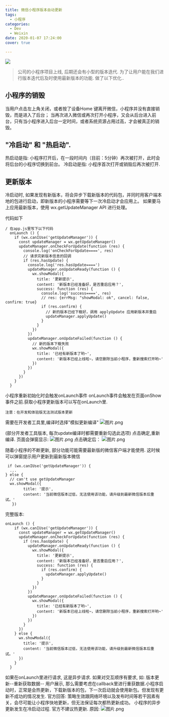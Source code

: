 ```yaml
---
title: 微信小程序版本自动更新
tags:
  - 小程序
categories:
  - Dev
  - Weixin
date: 2020-01-07 17:24:00
cover: true

---
```


![](http://q6pznk9ej.bkt.clouddn.com/img%20%286%29.png)
<!-- more -->

>公司的小程序项目上线, 后期还会有小型的版本迭代. 为了让用户能在我们进行版本迭代后及时使用最新版本的功能. 做了以下优化..

## 小程序的销毁
当用户点击左上角关闭，或者按了设备Home 键离开微信，小程序并没有直接销毁，而是进入了后台；
当再次进入微信或再次打开小程序，又会从后台进入前台，只有当小程序进入后台一定时间，或者系统资源占用过高，才会被真正的销毁。

## "冷启动" 和 "热启动".
热启动是指: 小程序打开后，在一段时间内（目前：5分钟）再次被打开，此时会将后台的小程序切换到前台。
冷启动是指: 小程序首次打开或销毁后再次被打开.

## 更新版本
冷启动时, 如果发现有新版本，将会异步下载新版本的代码包，并同时用客户端本地的包进行启动，即新版本的小程序需要等下一次冷启动才会应用上。
如果要马上应用最新版本，使用 wx.getUpdateManager API 进行处理。

代码如下
```
/ 在app.js里写下以下代码
  onLaunch () {
    if (wx.canIUse('getUpdateManager')) {
      const updateManager = wx.getUpdateManager()
      updateManager.onCheckForUpdate(function (res) {
        console.log('onCheckForUpdate====', res)
        // 请求完新版本信息的回调
        if (res.hasUpdate) {
          console.log('res.hasUpdate====')
          updateManager.onUpdateReady(function () {
            wx.showModal({
              title: '更新提示',
              content: '新版本已经准备好，是否重启应用？',
              success: function (res) {
                console.log('success====', res)
                // res: {errMsg: "showModal: ok", cancel: false, confirm: true}
                if (res.confirm) {
                  // 新的版本已经下载好，调用 applyUpdate 应用新版本并重启
                  updateManager.applyUpdate()
                }
              }
            })
          })
          updateManager.onUpdateFailed(function () {
            // 新的版本下载失败
            wx.showModal({
              title: '已经有新版本了哟~',
              content: '新版本已经上线啦~，请您删除当前小程序，重新搜索打开哟~'
            })
          })
        }
      })
    }
  }
```
小程序重新初始化时会触发onLaunch事件
onLaunch事件会触发在页面onShow事件之前.获取小程序更新版本可以写在onLaunch里.

`注意：在开发和体验版无法测试版本更新`

需要在开发者工具里,编译时选择"模拟更新编译"
![图片.png](https://upload-images.jianshu.io/upload_images/12553249-596b037faafe349e.png?imageMogr2/auto-orient/strip%7CimageView2/2/w/1240)

(部分开发者工具版本, 每次update编译时都需要重新勾选此选项)
点击确定,重新编译.
页面会弹窗显示:
![图片.png](https://upload-images.jianshu.io/upload_images/12553249-d8fce840734a0c6b.png?imageMogr2/auto-orient/strip%7CimageView2/2/w/1240)
点击确定后：
![图片.png](https://upload-images.jianshu.io/upload_images/12553249-28cdc47ab292f08b.png?imageMogr2/auto-orient/strip%7CimageView2/2/w/1240)

随着小程序的不断更新, 部分功能可能需要最新版的微信客户端才能使用. 这时候可以弹窗提示用户更新到最新版本微信
```
 if (wx.canIUse('getUpdateManager')) {
  ...
} else {
  // can't use getUpdateManager
  wx.showModal({
        title: '提示',
        content: '当前微信版本过低，无法使用该功能，请升级到最新微信版本后重试。'
   })
```
完整版本:
```
onLaunch () {
    if (wx.canIUse('getUpdateManager')) {
      const updateManager = wx.getUpdateManager()
      updateManager.onCheckForUpdate(function (res) {
        if (res.hasUpdate) {
          updateManager.onUpdateReady(function () {
            wx.showModal({
              title: '更新提示',
              content: '新版本已经准备好，是否重启应用？',
              success: function (res) {
                if (res.confirm) {
                  updateManager.applyUpdate()
                }
              }
            })
          })
          updateManager.onUpdateFailed(function () {
            wx.showModal({
              title: '已经有新版本了哟~',
              content: '新版本已经上线啦~，请您删除当前小程序，重新搜索打开哟~'
            })
          })
        }
      })
    } else {
      wx.showModal({
        title: '提示',
        content: '当前微信版本过低，无法使用该功能，请升级到最新微信版本后重试。'
      })
    }
  }
```
如果在onLaunch里进行请求, 这是异步请求. 如果对交互顺序有要求, 如: 版本更新--重新获取数据-- 用户展示, 那么需要考虑在callback里进行重获数据.小程序启动时，正常是会热更新，下载新版本的包，下一次启动就会使用新包。但发现有更新不成功的情况发生.
官方回答: 策略生效跟网络环境以及发布时间等若干因素有关，会尽可能让小程序快地更新，但无法保证每次都热更新成功。
小程序的异步更新发生在冷启动过程. 官方不建议热更新. 原因:
![图片.png](https://upload-images.jianshu.io/upload_images/12553249-69b50b7aa0385509.png?imageMogr2/auto-orient/strip%7CimageView2/2/w/1240)
